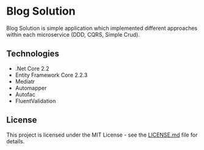 # Blog Solution

Blog Solution is simple application which implemented different approaches within each microservice (DDD, CQRS, Simple Crud). 

## Technologies
- .Net Core 2.2 
- Entity Framework Core 2.2.3
- Mediatr
- Automapper
- Autofac
- FluentValidation

## License
This project is licensed under the MIT License - see the [LICENSE.md](https://github.com/MesutAtasoy/BlogSolution/blob/master/LICENSE)
file for details.
